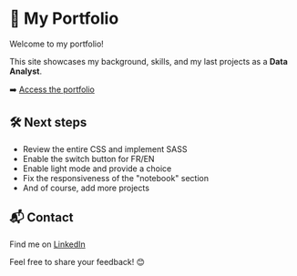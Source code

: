 # 🎨 My Portfolio

Welcome to my portfolio!

This site showcases my background, skills, and 
my last projects as a **Data Analyst**.

➡️ [Access the portfolio](https://driixdata.github.io/)

## 🛠️ Next steps

- Review the entire CSS and implement SASS
- Enable the switch button for FR/EN
- Enable light mode and provide a choice
- Fix the responsiveness of the "notebook" section
- And of course, add more projects



## 📬 Contact

Find me on [LinkedIn](https://www.linkedin.com/in/c3dr1c/) 


Feel free to share your feedback! 😊

